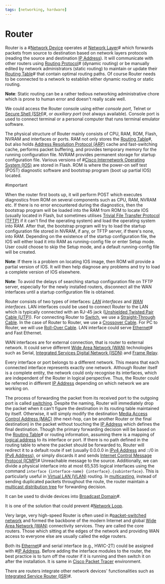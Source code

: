 ```yaml
---
tags: [networking, hardware]
---
```


# Router

Router is a #[Network Device](202207051821.md) operates at
[Network Layer](202206131702.md)# which forwards packets from source to destination
based on network layers protocols (reading the source and destination
[IP Address](202206281021.md)). It will communicate with other routers using
[Routing Protocol](202207061815.md)# (dynamic routing) or be manually edited by
network administrators (static routing) to maintain or update their
[Routing Table](202210112056.md)# that contain optimal routing paths. Of course
Router needs to be connected to a network to establish either dynamic routing or
static routing.

**Note**: Static routing can be a rather tedious networking administrative chore
which is prone to human error and doesn't really scale well.

We could access the Router console using either *console port*, Telnet or
[Secure Shell (SSH)](202205191908.md)#, or *auxiliary port* (not always
available). Console port is used to connect terminal or a personal computer that
runs terminal emulator software.

The physical structure of Router mainly consists of CPU, RAM, ROM, Flash, NVRAM
and interfaces or ports. RAM not only stores the [Routing Table](202210112056.md)#,
but also holds [Address Resolution Protocol (ARP)](202209301002.md) cache and
fast-switching cache, performs packet buffering, and provides temporary memory
for the running configuration file. NVRAM provides permanent storage for startup
configuration file. Various versions of #[Cisco Internetwork Operating System (IOS)](202210012232.md)
are stored in Flash. ROM is where the power-on self test (POST) diagnostic
software and bootstrap program (boot up partial IOS) located.

#important

When the router first boots up, it will perform POST which executes diagnostics
from ROM on several components such as CPU, RAM, NVRAM etc. If there is no error
encountered during the diagnostics, then the bootstrap program will be loaded
into the RAM from ROM to locate IOS (usually located in Flash, but sometimes
utilises [Trivial File Transfer Protocol (TFTP)](202303021112.md) if it can't
find the operating system) and load the operating system into RAM. After that,
the bootstrap program will try to load the startup configuration file stored in
NVRAM, if any, or TFTP server, if there's none, into RAM. Depending on the
existence of the startup configuration file, the IOS will either load it into
RAM as running-config file or enter Setup mode. User could choose to skip the
Setup mode, and a default running-config file will be created.

**Note**: If there is a problem on locating IOS image, then ROM will provide a
partial version of IOS. It will then help diagnose any problems and try to load
a complete version of IOS elsewhere.

**Note**: To avoid the delays of searching startup configuration file on TFTP
server, especially for the newly installed routers, disconnect all the WAN
interfaces until a startup configuration file is obtained.

Router consists of two types of interfaces: *[LAN](202207051554.md) interfaces*
and *[WAN](202207150833.md) interfaces*. LAN interfaces could be used to connect
Router to the LAN which is typically connected with an RJ-45 jack
([Unshielded Twisted Pair Cable (UTP)](202210111822.md)). For connecting Router
to [Switch](202207051907.md), we use a [Straight-Through Cable](202210111828.md).
In the case of Router to Router, we use a [Crossover Cable](202210111835.md).
For PC to Router, we will use [Roll-Over Cable](202210111839.md). LAN interface
could serve [Ethernet](202207051550.md)# and Fast Ethernet.

WAN interfaces are for external connection, that is router to external network.
It could serve different [Wide Area Network (WAN)](202207150833.md) technologies
such as Serial, [Integrated Services Digital Network (ISDN)](202208311145.md)
and [Frame Relay](202208291308.md).

Every interface or port belongs to a different network. This means that each
connected interface represents exactly one network. Although Router itself is a
complete entity, the network could only recognise its interfaces, which are
independent of the Router in logical perspective. Thus, the Router could be
referred in different [IP Address](202206281021.md) depending on which network
we are working on.

The process of forwarding the packet from its received port to the outgoing port
is called [switching](202207051907.md). Despite the naming, Router will
immediately drop the packet when it can't figure the destination in its routing
table maintained by itself. Otherwise, it will simply modify the destination
[Media Access Control Address (MAC)](202206151451.md) (the next-hop, can be another
Router or the final destination) in the packet without touching the
[IP Address](202206281021.md) which defines the final destination. Though the
primary forwarding decision will be based on the [Routing Table](202210112056.md)#
or routing information, assuming there is a mapping of [logical address](202206281021.md)
to its interface or port. If there is no path defined in the routing table to
where the packet should be forwarded to, Router will redirect it to a default
route if set (usually 0.0.0.0 in [IPv4 Address](202206151453.md) and ::/0 in
[IPv6 Address](202206281129.md)), or simply discards it and sends
[Internet Control Message Protocol (ICMP)](202209270927.md)# Unreachable message
to the source. Additionally, we can divide a physical interface into at most
65,535 logical interfaces using the command `interface {interface-name}
{interface}.{subinterface}`. This is particularly useful in [Virtual LAN (VLAN)](202207061741.md)
routing. In [multicasting](202302201639.md), instead of sending duplicated
packets throughout the route, the router maintain a [multicast distribution tree](202302201821.md)
for forwarding decision.

It can be used to divide devices into [Broadcast Domain](202207061732.md)#.

It is one of the solution that could prevent #[Network Loop](202207081644.md).

Very large, very high-speed Router is often used in
#[packet-switched network](202207150848.md) and formed the backbone of the modern
Internet and global [Wide Area Network (WAN)](202207150833.md) connectivity
services. They are called the core routers. Those which sitting at the edges of
the network and providing WAN access to everyone else are usually called the
edge routers.

Both its [Ethernet](202207051550.md)# and serial interface (e.g., HWIC-2T) could
be assigned with #[IP Address](202206281021.md). Before adding the interface
modules to the router, the best practice is to turn off the router if it is
running and then switch it on after the installation. It is same in
[Cisco Packet Tracer](202210132259.md) environment.

There are routers integrate other network devices' functionalities such as
[Integrated Service Router (ISR)](202210012057.md)#.
